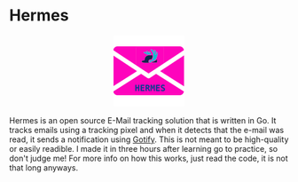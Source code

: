 # Hermes

<p align="center">
  <img width="128" height="128" src="/public/hermes.png?raw=true">
</p>

Hermes is an open source E-Mail tracking solution that is written in Go. It tracks emails using a tracking pixel and when it detects that the e-mail was read, it sends a notification using [Gotify](https://github.com/gotify/server). This is not meant to be high-quality or easily readible. I made it in three hours after learning go to practice, so don't judge me! For more info on how this works, just read the code, it is not that long anyways. 
